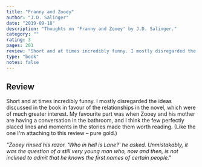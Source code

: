 ```yaml
---
title: "Franny and Zooey"
author: "J.D. Salinger"
date: "2019-09-18"
description: "Thoughts on 'Franny and Zooey' by J.D. Salinger."
category: ""
rating: 3
pages: 201
review: "Short and at times incredibly funny. I mostly disregarded the ideas discussed in the book in favour of the relationships in the novel, which were of much greater interest. My favourite part was when Zooey and his mother are having a conversation in the bathroom, and I think the few perfectly placed lines and moments in the stories made them worth reading. (Like the one I'm attaching to this review – pure gold.)<br/><br/><i>'Zooey rinsed his razor. 'Who in hell is Lane?' he asked. Unmistakably, it was the question of a still very young man who, now and then, is not inclined to admit that he knows the first names of certain people.'</i>"
type: "book"
notes: false
---
```


## Review

Short and at times incredibly funny. I mostly disregarded the ideas discussed in the book in favour of the relationships in the novel, which were of much greater interest. My favourite part was when Zooey and his mother are having a conversation in the bathroom, and I think the few perfectly placed lines and moments in the stories made them worth reading. (Like the one I'm attaching to this review – pure gold.)

_"Zooey rinsed his razor. 'Who in hell is Lane?' he asked. Unmistakably, it was the question of a still very young man who, now and then, is not inclined to admit that he knows the first names of certain people."_
